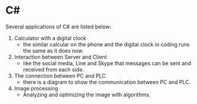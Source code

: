 # C#

Several applications of C# are listed below:

1. Calculator with a digital clock
    - the similar calcular on the phone and the digital clock in coding runs the same as it does now.
2. Interaction between Server and Client
    - like the social media, Line and Skype that messages can be sent and received from each side.
3. The connection between PC and PLC
    - there is a diagram to show the communication between PC and PLC.
4. Image processing
    - Analyzing and optimizing the image with algorithms.
